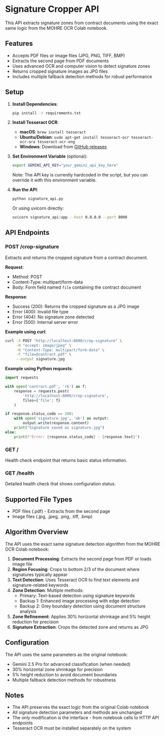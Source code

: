 # Signature Cropper API

This API extracts signature zones from contract documents using the exact same logic from the MOHRE OCR Colab notebook.

## Features

- Accepts PDF files or image files (JPG, PNG, TIFF, BMP)
- Extracts the second page from PDF documents
- Uses advanced OCR and computer vision to detect signature zones
- Returns cropped signature images as JPG files
- Includes multiple fallback detection methods for robust performance

## Setup

1. **Install Dependencies**:
   ```bash
   pip install -r requirements.txt
   ```

2. **Install Tesseract OCR**:
   - **macOS**: `brew install tesseract`
   - **Ubuntu/Debian**: `sudo apt-get install tesseract-ocr tesseract-ocr-ara tesseract-ocr-eng`
   - **Windows**: Download from [GitHub releases](https://github.com/UB-Mannheim/tesseract/wiki)

3. **Set Environment Variable** (optional):
   ```bash
   export GEMINI_API_KEY="your_gemini_api_key_here"
   ```
   Note: The API key is currently hardcoded in the script, but you can override it with this environment variable.

4. **Run the API**:
   ```bash
   python signature_api.py
   ```
   
   Or using uvicorn directly:
   ```bash
   uvicorn signature_api:app --host 0.0.0.0 --port 8000
   ```

## API Endpoints

### POST /crop-signature

Extracts and returns the cropped signature from a contract document.

**Request**:
- Method: POST
- Content-Type: multipart/form-data
- Body: Form field named `file` containing the contract document

**Response**:
- Success (200): Returns the cropped signature as a JPG image
- Error (400): Invalid file type
- Error (404): No signature zone detected
- Error (500): Internal server error

**Example using curl**:
```bash
curl -X POST "http://localhost:8000/crop-signature" \
     -H "accept: image/jpeg" \
     -H "Content-Type: multipart/form-data" \
     -F "file=@contract.pdf" \
     --output signature.jpg
```

**Example using Python requests**:
```python
import requests

with open('contract.pdf', 'rb') as f:
    response = requests.post(
        'http://localhost:8000/crop-signature',
        files={'file': f}
    )

if response.status_code == 200:
    with open('signature.jpg', 'wb') as output:
        output.write(response.content)
    print("Signature saved as signature.jpg")
else:
    print(f"Error: {response.status_code} - {response.text}")
```

### GET /

Health check endpoint that returns basic status information.

### GET /health

Detailed health check that shows configuration status.

## Supported File Types

- PDF files (.pdf) - Extracts from the second page
- Image files (.jpg, .jpeg, .png, .tiff, .bmp)

## Algorithm Overview

The API uses the exact same signature detection algorithm from the MOHRE OCR Colab notebook:

1. **Document Processing**: Extracts the second page from PDF or loads image file
2. **Region Focusing**: Crops to bottom 2/3 of the document where signatures typically appear
3. **Text Detection**: Uses Tesseract OCR to find text elements and signature-related keywords
4. **Zone Detection**: Multiple methods:
   - Primary: Text-based detection using signature keywords
   - Backup 1: Enhanced image processing with edge detection
   - Backup 2: Grey boundary detection using document structure analysis
5. **Zone Refinement**: Applies 30% horizontal shrinkage and 5% height reduction for precision
6. **Signature Extraction**: Crops the detected zone and returns as JPG

## Configuration

The API uses the same parameters as the original notebook:
- Gemini 2.5 Pro for advanced classification (when needed)
- 30% horizontal zone shrinkage for precision
- 5% height reduction to avoid document boundaries
- Multiple fallback detection methods for robustness

## Notes

- The API preserves the exact logic from the original Colab notebook
- All signature detection parameters and methods are unchanged
- The only modification is the interface - from notebook cells to HTTP API endpoints
- Tesseract OCR must be installed separately on the system
